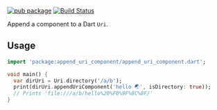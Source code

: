 [![pub package](https://img.shields.io/pub/v/append_uri_component.svg)](https://pub.dev/packages/append_uri_component)
[![Build Status](https://github.com/flutter-cavalry/append_uri_component/workflows/Build/badge.svg)](https://github.com/flutter-cavalry/append_uri_component/actions)

Append a component to a Dart `Uri`.

## Usage

```dart
import 'package:append_uri_component/append_uri_component.dart';

void main() {
  var dirUri = Uri.directory('/a/b');
  print(dirUri.appendUriComponent('hello 🌏', isDirectory: true));
  // Prints 'file:///a/b/hello%20%F0%9F%8C%8F/'
}
```
